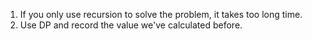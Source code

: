 1. If you only use recursion to solve the problem, it takes too long time.
2. Use DP and record the value we've calculated before.